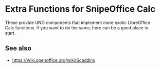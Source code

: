 # Extra Functions for SnipeOffice Calc

These provide UNO components that implement more exotic LibreOffice Calc
functions. If you want to do the same, here can be a good place to
start.

## See also

- <https://wiki.openoffice.org/wiki/Scaddins>

